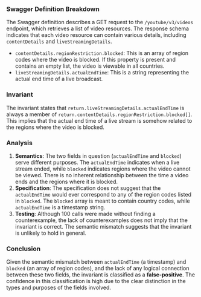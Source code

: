 ### Swagger Definition Breakdown
The Swagger definition describes a GET request to the `/youtube/v3/videos` endpoint, which retrieves a list of video resources. The response schema indicates that each video resource can contain various details, including `contentDetails` and `liveStreamingDetails`. 

- `contentDetails.regionRestriction.blocked`: This is an array of region codes where the video is blocked. If this property is present and contains an empty list, the video is viewable in all countries.
- `liveStreamingDetails.actualEndTime`: This is a string representing the actual end time of a live broadcast.

### Invariant
The invariant states that `return.liveStreamingDetails.actualEndTime` is always a member of `return.contentDetails.regionRestriction.blocked[]`. This implies that the actual end time of a live stream is somehow related to the regions where the video is blocked.

### Analysis
1. **Semantics**: The two fields in question (`actualEndTime` and `blocked`) serve different purposes. The `actualEndTime` indicates when a live stream ended, while `blocked` indicates regions where the video cannot be viewed. There is no inherent relationship between the time a video ends and the regions where it is blocked. 
2. **Specification**: The specification does not suggest that the `actualEndTime` would ever correspond to any of the region codes listed in `blocked`. The `blocked` array is meant to contain country codes, while `actualEndTime` is a timestamp string. 
3. **Testing**: Although 100 calls were made without finding a counterexample, the lack of counterexamples does not imply that the invariant is correct. The semantic mismatch suggests that the invariant is unlikely to hold in general.

### Conclusion
Given the semantic mismatch between `actualEndTime` (a timestamp) and `blocked` (an array of region codes), and the lack of any logical connection between these two fields, the invariant is classified as a **false-positive**. The confidence in this classification is high due to the clear distinction in the types and purposes of the fields involved.

